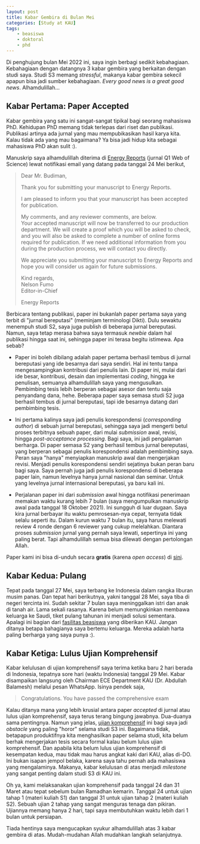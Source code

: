 ```yaml
---
layout: post
title: Kabar Gembira di Bulan Mei
categories: [Study at KAU]
tags:
    - beasiswa
    - doktoral
    - phd
---
```


Di penghujung bulan Mei 2022 ini, saya ingin berbagi sedikit kebahagiaan. Kebahagiaan dengan datangnya 3 kabar gembira yang berkaitan dengan studi saya. Studi S3 memang *stressful*, makanya kabar gembira sekecil apapun bisa jadi sumber kebahagiaan. *Every good news is a great good news*. Alhamdulillah...

## Kabar Pertama: Paper Accepted

Kabar gembira yang satu ini sangat-sangat tipikal bagi seorang mahasiswa PhD. Kehidupan PhD memang tidak terlepas dari riset dan publikasi. Publikasi artinya ada jurnal yang mau mempubikasikan hasil karya kita. Kalau tidak ada yang mau bagaimana? Ya bisa jadi hidup kita sebagai mahasiswa PhD akan sulit :).

Manuskrip saya alhamdulillah diterima di <a href="https://www.journals.elsevier.com/energy-reports" target="_blank">Energy Reports</a> (jurnal Q1 Web of Science) lewat notifikasi email yang datang pada tanggal 24 Mei berikut,

> Dear Mr. Budiman,
>
> Thank you for submitting your manuscript to Energy Reports. 
>
> I am pleased to inform you that your manuscript has been accepted for publication.   
>
> My comments, and any reviewer comments, are below.     
> Your accepted manuscript will now be transferred to our production department. We will create a proof which you will be asked to check, and you will also be asked to complete a number of online forms required for publication. If we need additional information from you during the production process, we will contact you directly.
>
> We appreciate you submitting your manuscript to Energy Reports and hope you will consider us again for future submissions.
>
> Kind regards,  
> Nelson Fumo  
> Editor-in-Chief  
>
> Energy Reports

Berbicara tentang publikasi, paper ini bukanlah paper pertama saya yang terbit di "jurnal bereputasi" (meminjam terminologi Dikti). Dulu sewaktu menempuh studi S2, saya juga publish di beberapa jurnal bereputasi. Namun, saya tetap merasa bahwa saya termasuk *newbie* dalam hal publikasi hingga saat ini, sehingga paper ini terasa begitu istimewa. Apa sebab?

- Paper ini boleh dibilang adalah paper pertama berhasil tembus di jurnal bereputasi yang ide besarnya dari saya sendiri. Hal ini tentu tanpa mengesampingkan kontribusi dari penulis lain. Di paper ini, mulai dari ide besar, kontribusi, desain dan implementasi *coding*, hingga ke penulisan, semuanya alhamdulillah saya yang mengusulkan. Pembimbing tesis lebih berperan sebagai asesor dan tentu saja penyandang dana, hehe. Beberapa paper saya semasa studi S2 juga berhasil tembus di jurnal bereputasi, tapi ide besarnya datang dari pembimbing tesis. 

- Ini pertama kalinya saya jadi penulis korespondensi (*corresponding author*) di sebuah jurnal bereputasi, sehingga saya jadi mengerti betul proses terbitnya sebuah paper, dari mulai *submission* awal, revisi, hingga *post-acceptance processing*. Bagi saya, ini jadi pengalaman berharga. Di paper semasa S2 yang berhasil tembus jurnal bereputasi, yang berperan sebagai penulis korespondensi adalah pembimbing saya. Peran saya "hanya" menyiapkan manuskrip awal dan mengerjakan revisi. Menjadi penulis korespondensi sendiri sejatinya bukan peran baru bagi saya. Saya pernah juga jadi penulis korespondensi di beberapa paper lain, namun levelnya hanya jurnal nasional dan seminar. Untuk yang levelnya jurnal internasional bereputasi, ya baru kali ini.

- Perjalanan paper ini dari *submission* awal hingga notifikasi penerimaan memakan waktu kurang lebih 7 bulan (saya mengumpulkan manuskrip awal pada tanggal 18 Oktober 2021). Ini sungguh di luar dugaan. Saya kira jurnal berbayar itu waktu pemrosesan-nya cepat, ternyata tidak selalu seperti itu. Dalam kurun waktu 7 bulan itu, saya harus melewati review 4 ronde dengan 6 reviewer yang cukup melelahkan. Diantara proses *submission* jurnal yang pernah saya lewati, sepertinya ini yang paling berat. Tapi alhamdulillah semua bisa dilewati dengan pertolongan Allah.

Paper kami ini bisa di-unduh secara **gratis** (karena *open access*) di <a href="https://doi.org/10.1016/j.egyr.2022.05.249" target="_blank">sini</a>.

## Kabar Kedua: Pulang

Tepat pada tanggal 27 Mei, saya terbang ke Indonesia dalam rangka liburan musim panas. Dan tepat hari berikutnya, yakni tanggal 28 Mei, saya tiba di negeri tercinta ini. Sudah sekitar 7 bulan saya meninggalkan istri dan anak di tanah air. Lama sekali rasanya. Karena belum memungkinkan membawa keluarga ke Saudi, tiket pulang tahunan ini menjadi solusi sementara. Apalagi ini bagian dari <a href="{{ site.baseurl }}/blog/beasiswa-pasca-kau/">fasilitas beasiswa</a> yang diberikan KAU. Jangan ditanya betapa bahagianya saya bertemu keluarga. Mereka adalah harta paling berharga yang saya punya :).

## Kabar Ketiga: Lulus Ujian Komprehensif

Kabar kelulusan di ujian komprehensif saya terima ketika baru 2 hari berada di Indonesia, tepatnya sore hari (waktu Indonesia) tanggal 29 Mei. Kabar disampaikan langsung oleh Chairman ECE Department KAU (Dr. Abdullah Balamesh) melalui pesan WhatsApp. Isinya pendek saja,

> Congratulations. You have passed the comprehensive exam

Kalau ditanya mana yang lebih krusial antara paper *accepted* di jurnal atau lulus ujian komprehensif, saya terus terang bingung jawabnya. Dua-duanya sama pentingnya. Namun yang jelas, <a href="{{ site.baseurl }}/blog/tentang-ujian-komprehensif-ece-kau/">ujian komprehensif</a> ini bagi saya jadi *obstacle* yang paling "horor" selama studi S3 ini. Bagaimana tidak, betapapun produktifnya kita menghasilkan paper selama studi, kita belum berhak mengerjakan tesis secara formal kalau belum lulus ujian komprehensif. Dan apabila kita belum lulus ujian komprehensif di kesempatan kedua, mau tidak mau harus angkat kaki dari KAU, alias di-DO. Ini bukan isapan jempol belaka, karena saya tahu pernah ada mahasiswa yang mengalaminya. Makanya, kabar kelulusan di atas menjadi *milestone* yang sangat penting dalam studi S3 di KAU ini.

Oh ya, kami melaksanakan ujian komprehensif pada tanggal 24 dan 31 Maret atau tepat sebelum bulan Ramadhan kemarin. Tanggal 24 untuk ujian tahap 1 (materi kuliah S1) dan tanggal 31 untuk ujian tahap 2 (materi kuliah S2). Sebuah ujian 2 tahap yang sangat menguras tenaga dan pikiran. Ujiannya memang hanya 2 hari, tapi saya membutuhkan waktu lebih dari 1 bulan untuk persiapan.

Tiada hentinya saya mengucapkan syukur alhamdulillah atas 3 kabar gembira di atas. Mudah-mudahan Allah mudahkan langkah selanjutnya.